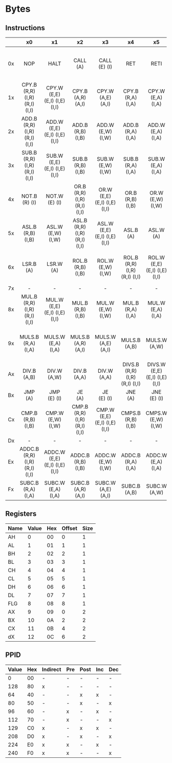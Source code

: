 # Bytes

## Instructions

|     | x0                               | x1                               | x2                              | x3                              | x4                               | x5                               | x6                               | x7                               | x8                              | x9                              | xA                              | xB                                     | xC                               | xD                               | xE                              | xF                                     |
|-----|:---------------------------------:|:---------------------------------:|:--------------------------------:|:--------------------------------:|:---------------------------------:|:---------------------------------:|:---------------------------------:|:---------------------------------:|:--------------------------------:|:--------------------------------:|:--------------------------------:|:---------------------------------------:|:---------------------------------:|:---------------------------------:|:--------------------------------:|:---------------------------------------:|
| 0x  | NOP                               | HALT                              | CALL<br>(A)                      | CALL<br>(E) (I)                  | RET                               | RETI                              | SWAP.B<br>(R,R)                   | SWAP.W<br>(R,R)                   | MCPY<br>(A,A,B)                  | MCPY<br>(A,E,B) (A,I,B)          | MCPY<br>(E,A,B) (I,A,B)          | MCPY<br>(E,E,B) (I,E,B) (E,I,C) (I,I,C) | MCPY<br>(A,A,R)                   | MCPY<br>(A,E,R) (A,I,R)           | MCPY<br>(E,A,R) (I,A,R)          | MCPY<br>(E,E,R) (I,E,R) (E,I,R) (I,I,R) |
| 1x  | CPY.B<br>(R,R) (I,R) (R,I) (I,I)  | CPY.W<br>(E,E) (E,I) (I,E) (I,I)  | CPY.B<br>(A,R) (A,I)             | CPY.W<br>(A,E) (A,I)             | CPY.B<br>(R,A) (I,A)              | CPY.W<br>(E,A) (I,A)              | CPY.B<br>(A,A)                    | CPY.W<br>(A,A)                    | CPY.B<br>(R,B) (I,B)             | CPY.W<br>(E,W) (I,w)             | CPY.B<br>(A,B)                   | CPY.W<br>(A,W)                          | CMP.B<br>(R,A) (I,A)              | CMP.W<br>(E,A) (I,A)              | CMPS.B<br>(R,A) (I,A)            | CMPS.W<br>(E,A) (I,A)                   |
| 2x  | ADD.B<br>(R,R) (I,R) (R,I) (I,I)  | ADD.W<br>(E,E) (E,I) (I,E) (I,I)  | ADD.B<br>(R,B) (I,B)             | ADD.W<br>(E,W) (I,W)             | ADD.B<br>(R,A) (I,A)              | ADD.W<br>(E,A) (I,A)              | ADD.B<br>(A,R) (A,I)              | ADD.W<br>(A,E) (A,I)              | ADD.B<br>(A,B)                   | ADD.W<br>(A,W)                   | ADD.B<br>(A,A)                   | ADD.W<br>(A,A)                          | INC.B<br>(R) (I)                  | INC.W<br>(E) (I)                  | INC.B<br>(A)                     | INC.W<br>(A)                            |
| 3x  | SUB.B<br>(R,R) (I,R) (R,I) (I,I)  | SUB.W<br>(E,E) (E,I) (I,E) (I,I)  | SUB.B<br>(R,B) (I,B)             | SUB.W<br>(E,W) (I,W)             | SUB.B<br>(R,A) (I,A)              | SUB.W<br>(E,A) (I,A)              | SUB.B<br>(A,R) (A,I)              | SUB.W<br>(A,E) (A,I)              | SUB.B<br>(A,B)                   | SUB.W<br>(A,W)                   | SUB.B<br>(A,A)                   | SUB.W<br>(A,A)                          | DEC.B<br>(R) (I)                  | DEC.W<br>(E) (I)                  | DEC.B<br>(A)                     | DEC.W<br>(A)                            |
| 4x  | NOT.B<br>(R) (I)                  | NOT.W<br>(E) (I)                  | OR.B<br>(R,R) (I,R) (R,I) (I,I)  | OR.W<br>(E,E) (E,I) (I,E) (I,I)  | OR.B<br>(R,B) (I,B)               | OR.W<br>(E,W) (I,W)               | XOR.B<br>(R,R) (I,R) (R,I) (I,I)  | XOR.W<br>(E,E) (E,I) (I,E) (I,I)  | XOR.B<br>(R,B) (I,B)             | XOR.W<br>(E,W) (I,W)             | AND.B<br>(R,R) (I,R) (R,I) (I,I) | AND.W<br>(E,E) (E,I) (I,E) (I,I)        | AND.B<br>(R,B) (I,B)              | AND.W<br>(E,W) (I,W)              | JRF<br>(B)                       | JRB<br>(B)                              |
| 5x  | ASL.B<br>(R,B) (I,B)              | ASL.W<br>(E,W) (I,W)              | ASL.B<br>(R,R) (I,R) (R,I) (I,I) | ASL.W<br>(E,E) (E,I) (I,E) (I,I) | ASL.B<br>(A)                      | ASL.W<br>(A)                      | ASR.B<br>(R,B) (I,B)              | ASR.W<br>(E,W) (I,W)              | ASR.B<br>(R,R) (I,R) (R,I) (I,I) | ASR.W<br>(E,E) (E,I) (I,E) (I,I) | ASR.B<br>(A)                     | ASR.W<br>(A)                            | LSR.B<br>(R,B) (I,B)              | LSR.W<br>(E,W) (I,W)              | LSR.B<br>(R,R) (I,R) (R,I) (I,I) | LSR.W<br>(E,E) (E,I) (I,E) (I,I)        |
| 6x  | LSR.B<br>(A)                      | LSR.W<br>(A)                      | ROL.B<br>(R,B) (I,B)             | ROL.W<br>(E,W) (I,W)             | ROL.B<br>(R,R) (I,R) (R,I) (I,I)  | ROL.W<br>(E,E) (E,I) (I,E) (I,I)  | ROL.B<br>(A)                      | ROL.W<br>(A)                      | ROR.B<br>(R,B) (I,B)             | ROR.W<br>(E,W) (I,W)             | ROR.B<br>(R,R) (I,R) (R,I) (I,I) | ROR.W<br>(E,E) (E,I) (I,E) (I,I)        | ROR.B<br>(A)                      | ROR.W<br>(A)                      | -                                | -                                       |
| 7x  | -                                 | -                                 | -                                | -                                | -                                 | -                                 | -                                 | -                                 | -                                | -                                | -                                | -                                       | -                                 | -                                 | -                                | -                                       |
| 8x  | MUL.B<br>(R,R) (I,R) (R,I) (I,I)  | MUL.W<br>(E,E) (E,I) (I,E) (I,I)  | MUL.B<br>(R,B) (I,B)             | MUL.W<br>(E,W) (I,W)             | MUL.B<br>(R,A) (I,A)              | MUL.W<br>(E,A) (I,A)              | MUL.B<br>(A,R) (A,I)              | MUL.W<br>(A,E) (A,I)              | MUL.B<br>(A,B)                   | MUL.W<br>(A,W)                   | MUL.B<br>(A,A)                   | MUL.W<br>(A,A)                          | MULS.B<br>(R,R) (I,R) (R,I) (I,I) | MULS.W<br>(E,E) (E,I) (I,E) (I,I) | MULS.B<br>(R,B) (I,B)            | MULS.W<br>(E,W) (I,W)                   |
| 9x  | MULS.B<br>(R,A) (I,A)             | MULS.W<br>(E,A) (I,A)             | MULS.B<br>(A,R) (A,I)            | MULS.W<br>(A,E) (A,I)            | MULS.B<br>(A,B)                   | MULS.W<br>(A,W)                   | MULS.B<br>(A,A)                   | MULS.W<br>(A,A)                   | DIV.B<br>(R,R) (I,R) (R,I) (I,I) | DIV.W<br>(E,E) (E,I) (I,E) (I,I) | DIV.B<br>(R,B) (I,B)             | DIV.W<br>(E,W) (I,W)                    | DIV.B<br>(R,A) (I,A)              | DIV.W<br>(E,A) (I,A)              | DIV.B<br>(A,R) (A,I)             | DIV.W<br>(A,E) (A,I)                    |
| Ax  | DIV.B<br>(A,B)                    | DIV.W<br>(A,W)                    | DIV.B<br>(A,A)                   | DIV.W<br>(A,A)                   | DIVS.B<br>(R,R) (I,R) (R,I) (I,I) | DIVS.W<br>(E,E) (E,I) (I,E) (I,I) | DIVS.B<br>(R,B) (I,B)             | DIVS.W<br>(E,W) (I,W)             | DIVS.B<br>(R,A) (I,A)            | DIVS.W<br>(E,A) (I,A)            | DIVS.B<br>(A,R) (A,I)            | DIVS.W<br>(A,E) (A,I)                   | DIVS.B<br>(A,B)                   | DIVS.W<br>(A,W)                   | DIVS.B<br>(A,A)                  | DIVS.W<br>(A,A)                         |
| Bx  | JMP<br>(A)                        | JMP<br>(E) (I)                    | JE<br>(A)                        | JE<br>(E) (I)                    | JNE<br>(A)                        | JNE<br>(E) (I)                    | JL<br>(A)                         | JL<br>(E) (I)                     | JG<br>(A)                        | JG<br>(E) (I)                    | JLE<br>(A)                       | JLE<br>(E) (I)                          | JGE<br>(A)                        | JGE<br>(E) (I)                    | -                                | -                                       |
| Cx  | CMP.B<br>(R,B) (I,B)              | CMP.W<br>(E,W) (I,W)              | CMP.B<br>(R,R) (I,R) (R,I) (I,I) | CMP.W<br>(E,E) (E,I) (I,E) (I,I) | CMPS.B<br>(R,B) (I,B)             | CMPS.W<br>(E,W) (I,W)             | CMPS.B<br>(R,R) (I,R) (R,I) (I,I) | CMPS.W<br>(E,E) (E,I) (I,E) (I,I) | JBC<br>(R,R) (I,R) (R,I) (I,I)   | JBS<br>(R,R) (I,R) (R,I) (I,I)   | JBC<br>(A,R) (A,I)               | JBS<br>(A,R) (A,I)                      | JBC<br>(R,B) (I,B)                | JBS<br>(R,B) (I,B)                | JBC<br>(A,B)                     | JBS<br>(A,B)                            |
| Dx  | -                                 | -                                 | -                                | -                                | -                                 | -                                 | -                                 | -                                 | -                                | -                                | -                                | -                                       | -                                 | -                                 | -                                | -                                       |                                   |                                   |                                 |                                 |                       |                       |                                  |                                  |                      |                         |                         |                                         |                      |                         |                         |     |
| Ex  | ADDC.B<br>(R,R) (I,R) (R,I) (I,I) | ADDC.W<br>(E,E) (E,I) (I,E) (I,I) | ADDC.B<br>(R,B) (I,B)            | ADDC.W<br>(E,W) (I,W)            | ADDC.B<br>(R,A) (I,A)             | ADDC.W<br>(E,A) (I,A)             | ADDC.B<br>(A,R) (A,I)             | ADDC.W<br>(A,E) (A,I)             | ADDC.B<br>(A,B)                  | ADDC.W<br>(A,W)                  | ADDC.B<br>(A,A)                  | ADDC.W<br>(A,A)                         | SUBC.B<br>(R,R) (I,R) (R,I) (I,I) | SUBC.W<br>(E,E) (E,I) (I,E) (I,I) | SUBC.B<br>(R,B) (I,B)            | SUBC.W<br>(E,W) (I,W)                   |
| Fx  | SUBC.B<br>(R,A) (I,A)             | SUBC.W<br>(E,A) (I,A)             | SUBC.B<br>(A,R) (A,I)            | SUBC.W<br>(A,E) (A,I)            | SUBC.B<br>(A,B)                   | SUBC.W<br>(A,W)                   | SUBC.B<br>(A,A)                   | SUBC.W<br>(A,A)                   | -                                | -                                | -                                | -                                       | -                                 | -                                 | EHALT                            | SLEEP                                   |

## Registers

| Name | Value | Hex | Offset | Size |
|------|-------|-----|--------|------|
| AH   | 0     | 00  | 0      | 1    |
| AL   | 1     | 01  | 1      | 1    |
| BH   | 2     | 02  | 2      | 1    |
| BL   | 3     | 03  | 3      | 1    |
| CH   | 4     | 04  | 4      | 1    |
| CL   | 5     | 05  | 5      | 1    |
| DH   | 6     | 06  | 6      | 1    |
| DL   | 7     | 07  | 7      | 1    |
| FLG  | 8     | 08  | 8      | 1    |
| AX   | 9     | 09  | 0      | 2    |
| BX   | 10    | 0A  | 2      | 2    |
| CX   | 11    | 0B  | 4      | 2    |
| dX   | 12    | 0C  | 6      | 2    |

## PPID

| Value | Hex | Indirect | Pre | Post | Inc | Dec |
|-------|-----|----------|-----|------|-----|-----|
| 0     | 00  | -        | -   | -    | -   | -   |
| 128   | 80  | x        | -   | -    | -   | -   |
| 64    | 40  | -        | -   | x    | x   | -   |
| 80    | 50  | -        | -   | x    | -   | x   |
| 96    | 60  | -        | x   | -    | x   | -   |
| 112   | 70  | -        | x   | -    | -   | x   |
| 129   | C0  | x        | -   | x    | x   | -   |
| 208   | D0  | x        | -   | x    | -   | x   |
| 224   | E0  | x        | x   | -    | x   | -   |
| 240   | F0  | x        | x   | -    | -   | x   |